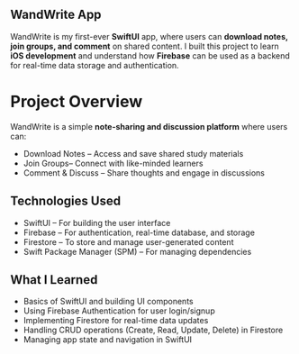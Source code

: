 ## WandWrite App
WandWrite is my first-ever **SwiftUI** app, where users can **download notes, join groups, and comment** on shared content. I built this project to learn **iOS development** and understand how **Firebase** can be used as a backend for real-time data storage and authentication.  

# Project Overview  
WandWrite is a simple **note-sharing and discussion platform** where users can:  
- Download Notes – Access and save shared study materials  
- Join Groups– Connect with like-minded learners  
- Comment & Discuss – Share thoughts and engage in discussions  

## Technologies Used  
- SwiftUI – For building the user interface  
- Firebase – For authentication, real-time database, and storage  
- Firestore – To store and manage user-generated content  
- Swift Package Manager (SPM) – For managing dependencies  

## What I Learned  
- Basics of SwiftUI and building UI components  
- Using Firebase Authentication for user login/signup  
- Implementing Firestore for real-time data updates  
- Handling CRUD operations (Create, Read, Update, Delete) in Firestore  
- Managing app state and navigation in SwiftUI  
